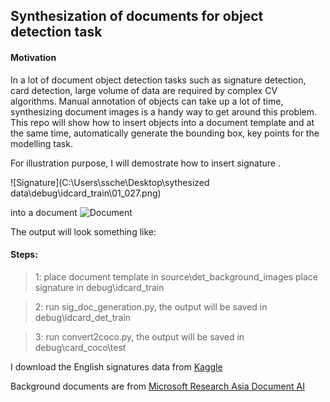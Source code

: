 ## Synthesization of documents for object detection task

#### Motivation


In a lot of document object detection tasks such as signature detection, card detection, 
large volume of data are required by complex CV algorithms. Manual annotation of objects can take up a lot of time, synthesizing document images is a handy way to get around this problem. This repo will show how to insert objects into a document template and 
at the same time, automatically generate the bounding box, key points for the modelling task.

For illustration purpose, I will demostrate how to insert signature .

![Signature](C:\Users\ssche\Desktop\sythesized data\debug\idcard_train\01_027.png)

into a document
![Document]()

The output will look something like:





#### Steps:

> 1: place document template in source\det_background_images
place signature in debug\idcard_train

> 2: run sig_doc_generation.py, the output will be saved in debug\idcard_det_train

> 3: run convert2coco.py, the output will be saved in debug\card_coco\test


I download the English signatures data from [Kaggle](https://www.kaggle.com/datasets/robinreni/signature-verification-dataset?resource=download)

Background documents are from [Microsoft Research Asia Document AI](https://github.com/doc-analysis/XFUND)